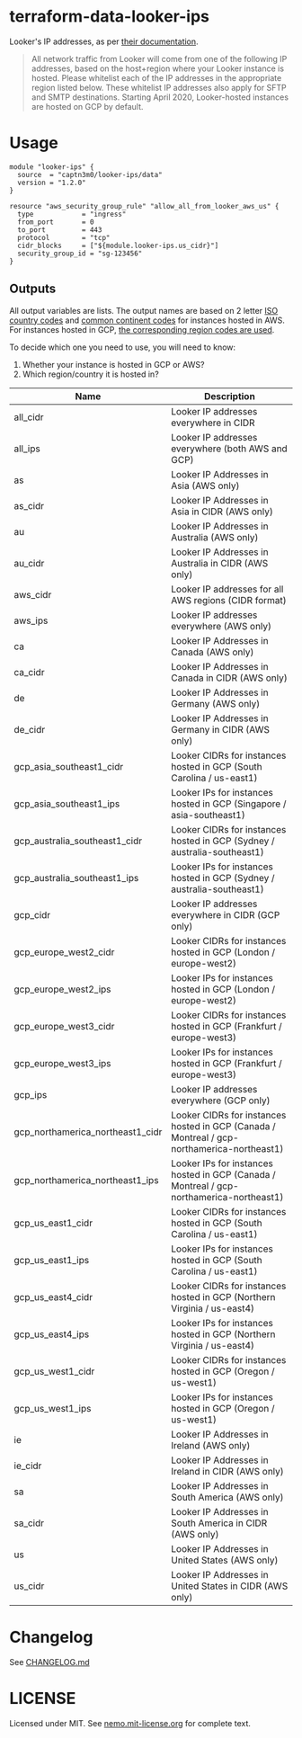 # terraform-data-looker-ips

Looker's IP addresses, as per [their documentation](https://docs.looker.com/setup-and-management/enabling-secure-db).

> All network traffic from Looker will come from one of the following IP addresses, based on the host+region where your Looker instance is hosted. Please whitelist each of the IP addresses in the appropriate region listed below. These whitelist IP addresses also apply for SFTP and SMTP destinations. Starting April 2020, Looker-hosted instances are hosted on GCP by default.

# Usage

```
module "looker-ips" {
  source  = "captn3m0/looker-ips/data"
  version = "1.2.0"
}

resource "aws_security_group_rule" "allow_all_from_looker_aws_us" {
  type            = "ingress"
  from_port       = 0
  to_port         = 443
  protocol        = "tcp"
  cidr_blocks     = ["${module.looker-ips.us_cidr}"]
  security_group_id = "sg-123456"
}
```

## Outputs

All output variables are lists. The output names are based on 2 letter
[ISO country codes][3166] and [common continent codes](https://datahub.io/core/continent-codes#readme) for instances hosted in AWS. For instances hosted in GCP, [the corresponding region codes are used](https://cloud.google.com/compute/docs/regions-zones).

To decide which one you need to use, you will need to know:

1. Whether your instance is hosted in GCP or AWS?
2. Which region/country it is hosted in?


| Name | Description |
|------|-------------|
| all\_cidr | Looker IP addresses everywhere in CIDR |
| all\_ips | Looker IP addresses everywhere (both AWS and GCP) |
| as | Looker IP Addresses in Asia (AWS only) |
| as\_cidr | Looker IP Addresses in Asia in CIDR (AWS only) |
| au | Looker IP Addresses in Australia (AWS only) |
| au\_cidr | Looker IP Addresses in Australia in CIDR (AWS only) |
| aws\_cidr | Looker IP addresses for all AWS regions (CIDR format) |
| aws\_ips | Looker IP addresses everywhere (AWS only) |
| ca | Looker IP Addresses in Canada (AWS only) |
| ca\_cidr | Looker IP Addresses in Canada in CIDR (AWS only) |
| de | Looker IP Addresses in Germany (AWS only) |
| de\_cidr | Looker IP Addresses in Germany in CIDR (AWS only) |
| gcp\_asia\_southeast1\_cidr | Looker CIDRs for instances hosted in GCP (South Carolina / us-east1) |
| gcp\_asia\_southeast1\_ips | Looker IPs for instances hosted in GCP (Singapore / asia-southeast1) |
| gcp\_australia\_southeast1\_cidr | Looker CIDRs for instances hosted in GCP (Sydney / australia-southeast1) |
| gcp\_australia\_southeast1\_ips | Looker IPs for instances hosted in GCP (Sydney / australia-southeast1) |
| gcp\_cidr | Looker IP addresses everywhere in CIDR (GCP only) |
| gcp\_europe\_west2\_cidr | Looker CIDRs for instances hosted in GCP (London / europe-west2) |
| gcp\_europe\_west2\_ips | Looker IPs for instances hosted in GCP (London / europe-west2) |
| gcp\_europe\_west3\_cidr | Looker CIDRs for instances hosted in GCP (Frankfurt / europe-west3) |
| gcp\_europe\_west3\_ips | Looker IPs for instances hosted in GCP (Frankfurt / europe-west3) |
| gcp\_ips | Looker IP addresses everywhere (GCP only) |
| gcp\_northamerica\_northeast1\_cidr | Looker CIDRs for instances hosted in GCP (Canada / Montreal / gcp-northamerica-northeast1) |
| gcp\_northamerica\_northeast1\_ips | Looker IPs for instances hosted in GCP (Canada / Montreal / gcp-northamerica-northeast1) |
| gcp\_us\_east1\_cidr | Looker CIDRs for instances hosted in GCP (South Carolina / us-east1) |
| gcp\_us\_east1\_ips | Looker IPs for instances hosted in GCP (South Carolina / us-east1) |
| gcp\_us\_east4\_cidr | Looker CIDRs for instances hosted in GCP (Northern Virginia / us-east4) |
| gcp\_us\_east4\_ips | Looker IPs for instances hosted in GCP (Northern Virginia / us-east4) |
| gcp\_us\_west1\_cidr | Looker CIDRs for instances hosted in GCP (Oregon / us-west1) |
| gcp\_us\_west1\_ips | Looker IPs for instances hosted in GCP (Oregon / us-west1) |
| ie | Looker IP Addresses in Ireland (AWS only) |
| ie\_cidr | Looker IP Addresses in Ireland in CIDR (AWS only) |
| sa | Looker IP Addresses in South America (AWS only) |
| sa\_cidr | Looker IP Addresses in South America in CIDR (AWS only) |
| us | Looker IP Addresses in United States (AWS only) |
| us\_cidr | Looker IP Addresses in United States in CIDR (AWS only) |


# Changelog

See [CHANGELOG.md](CHANGELOG.md)

# LICENSE

Licensed under MIT. See [nemo.mit-license.org](https://nemo.mit-license.org) for complete text.

[3166]: https://www.iso.org/obp/ui/#search
